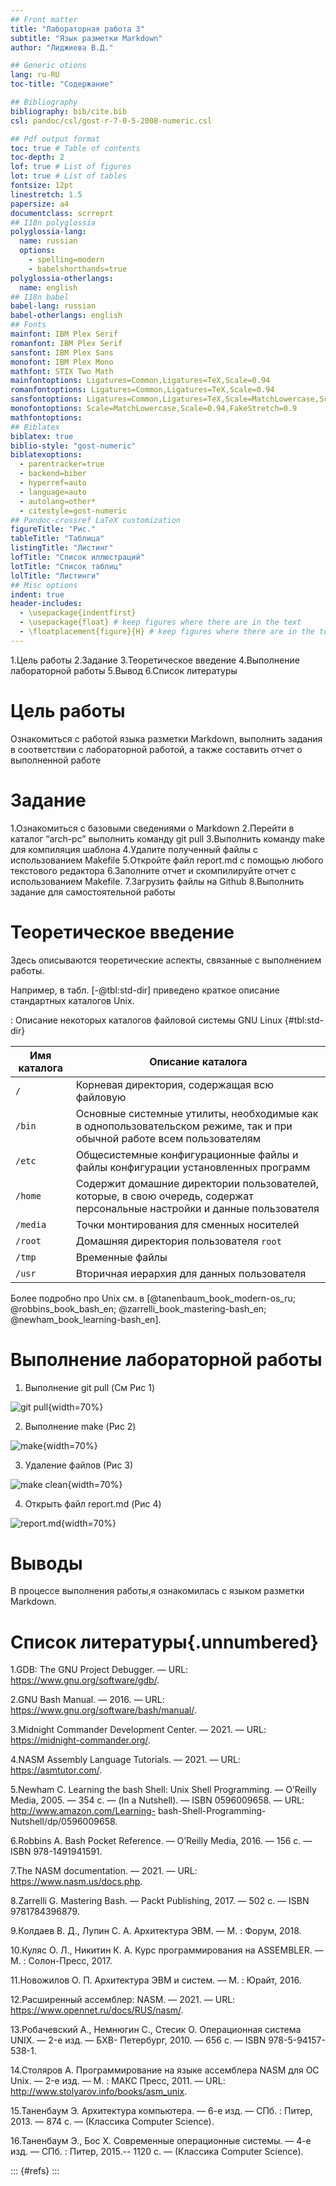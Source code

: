 ```yaml
---
## Front matter
title: "Лабораторная работа 3"
subtitle: "Язык разметки Markdown"
author: "Лиджиева В.Д."

## Generic otions
lang: ru-RU
toc-title: "Содержание"

## Bibliography
bibliography: bib/cite.bib
csl: pandoc/csl/gost-r-7-0-5-2008-numeric.csl

## Pdf output format
toc: true # Table of contents
toc-depth: 2
lof: true # List of figures
lot: true # List of tables
fontsize: 12pt
linestretch: 1.5
papersize: a4
documentclass: scrreprt
## I18n polyglossia
polyglossia-lang:
  name: russian
  options:
	- spelling=modern
	- babelshorthands=true
polyglossia-otherlangs:
  name: english
## I18n babel
babel-lang: russian
babel-otherlangs: english
## Fonts
mainfont: IBM Plex Serif
romanfont: IBM Plex Serif
sansfont: IBM Plex Sans
monofont: IBM Plex Mono
mathfont: STIX Two Math
mainfontoptions: Ligatures=Common,Ligatures=TeX,Scale=0.94
romanfontoptions: Ligatures=Common,Ligatures=TeX,Scale=0.94
sansfontoptions: Ligatures=Common,Ligatures=TeX,Scale=MatchLowercase,Scale=0.94
monofontoptions: Scale=MatchLowercase,Scale=0.94,FakeStretch=0.9
mathfontoptions:
## Biblatex
biblatex: true
biblio-style: "gost-numeric"
biblatexoptions:
  - parentracker=true
  - backend=biber
  - hyperref=auto
  - language=auto
  - autolang=other*
  - citestyle=gost-numeric
## Pandoc-crossref LaTeX customization
figureTitle: "Рис."
tableTitle: "Таблица"
listingTitle: "Листинг"
lofTitle: "Список иллюстраций"
lotTitle: "Список таблиц"
lolTitle: "Листинги"
## Misc options
indent: true
header-includes:
  - \usepackage{indentfirst}
  - \usepackage{float} # keep figures where there are in the text
  - \floatplacement{figure}{H} # keep figures where there are in the text
---
```

1.Цель работы 
2.Задание 
3.Теоретическое введение 
4.Выполнение лабораторной работы 
5.Вывод
6.Список литературы 

# Цель работы
Ознакомиться с работой языка разметки Markdown, выполнить задания в соответствии с лабораторной работой, а также составить отчет о выполненной работе


# Задание
1.Ознакомиться с базовыми сведениями о Markdown
2.Перейти в каталог “arch-pc” выполнить команду git pull
3.Выполнить команду make для компиляция шаблона
4.Удалите полученный файлы с использованием Makefile
5.Откройте файл report.md c помощью любого текстового редактора
6.Заполните отчет и скомпилируйте отчет с использованием Makefile.
7.Загрузить файлы на Github
8.Выполнить задание для самостоятельной работы


# Теоретическое введение

Здесь описываются теоретические аспекты, связанные с выполнением работы.

Например, в табл. [-@tbl:std-dir] приведено краткое описание стандартных каталогов Unix.

: Описание некоторых каталогов файловой системы GNU Linux {#tbl:std-dir}

| Имя каталога | Описание каталога                                                                                                          |
|--------------|----------------------------------------------------------------------------------------------------------------------------|
| `/`          | Корневая директория, содержащая всю файловую                                                                               |
| `/bin `      | Основные системные утилиты, необходимые как в однопользовательском режиме, так и при обычной работе всем пользователям     |
| `/etc`       | Общесистемные конфигурационные файлы и файлы конфигурации установленных программ                                           |
| `/home`      | Содержит домашние директории пользователей, которые, в свою очередь, содержат персональные настройки и данные пользователя |
| `/media`     | Точки монтирования для сменных носителей                                                                                   |
| `/root`      | Домашняя директория пользователя  `root`                                                                                   |
| `/tmp`       | Временные файлы                                                                                                            |
| `/usr`       | Вторичная иерархия для данных пользователя                                                                                 |

Более подробно про Unix см. в [@tanenbaum_book_modern-os_ru; @robbins_book_bash_en; @zarrelli_book_mastering-bash_en; @newham_book_learning-bash_en].

# Выполнение лабораторной работы

1. Выполнение git pull (См Рис 1) 

![git pull](image/photo1.png){width=70%}


2. Выполнение make (Рис 2)

![make](image/photo2.png){width=70%}

3. Удаление файлов (Рис 3)

![make clean](image/photo3.png){width=70%}

4. Открыть файл report.md (Рис 4)

![report.md](image/photo4.png){width=70%}




# Выводы

В процессе выполнения работы,я ознакомилась с языком разметки Markdown.




# Список литературы{.unnumbered}
1.GDB: The GNU Project Debugger. — URL: https://www.gnu.org/software/gdb/.

2.GNU Bash Manual. — 2016. — URL: https://www.gnu.org/software/bash/manual/.

3.Midnight Commander Development Center. — 2021. — URL: https://midnight-commander.org/.

4.NASM Assembly Language Tutorials. — 2021. — URL: https://asmtutor.com/.

5.Newham C. Learning the bash Shell: Unix Shell Programming. — O’Reilly Media, 2005. —
354 с. — (In a Nutshell). — ISBN 0596009658. — URL: http://www.amazon.com/Learning-
bash-Shell-Programming-Nutshell/dp/0596009658.

6.Robbins A. Bash Pocket Reference. — O’Reilly Media, 2016. — 156 с. — ISBN 978-1491941591.

7.The NASM documentation. — 2021. — URL: https://www.nasm.us/docs.php.

8.Zarrelli G. Mastering Bash. — Packt Publishing, 2017. — 502 с. — ISBN 9781784396879.

9.Колдаев В. Д., Лупин С. А. Архитектура ЭВМ. — М. : Форум, 2018.

10.Куляс О. Л., Никитин К. А. Курс программирования на ASSEMBLER. — М. : Солон-Пресс,
2017.

11.Новожилов О. П. Архитектура ЭВМ и систем. — М. : Юрайт, 2016.

12.Расширенный ассемблер: NASM. — 2021. — URL: https://www.opennet.ru/docs/RUS/nasm/.

13.Робачевский А., Немнюгин С., Стесик О. Операционная система UNIX. — 2-е изд. — БХВ-
Петербург, 2010. — 656 с. — ISBN 978-5-94157-538-1.

14.Столяров А. Программирование на языке ассемблера NASM для ОС Unix. — 2-е изд. —
М. : МАКС Пресс, 2011. — URL: http://www.stolyarov.info/books/asm_unix.

15.Таненбаум Э. Архитектура компьютера. — 6-е изд. — СПб. : Питер, 2013. — 874 с. —
(Классика Computer Science).

16.Таненбаум Э., Бос Х. Современные операционные системы. — 4-е изд. — СПб. : Питер,
2015.-- 1120 с. — (Классика Computer Science).

::: {#refs}
:::

